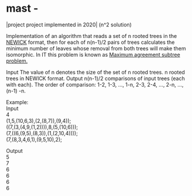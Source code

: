 # mast - 
|project project implemented in 2020| (n^2 solution)

Implementation of an algorithm that reads a set of n rooted trees in the [NEWICK](https://evolution.gs.washington.edu/phylip/newicktree.html "NEWICK") format, then for each of n(n-1)/2 pairs of trees calculates the minimum number of leaves whose removal from both trees will make them isomorphic.
In IT this problem is known as [Maximum agreement subtree problem.](https://en.wikipedia.org/wiki/Maximum_agreement_subtree_problem "Maximum agreement subtree problem.")

Input
The value of n denotes the size of the set of n rooted trees.
n rooted trees in NEWICK format.
Output
n(n-1)/2 comparisons of input trees (each with each). The order of comparison: 1-2, 1-3, ..., 1-n, 2-3, 2-4, ..., 2-n, ..., (n-1) -n.

Example:<br/>
Input<br/>
4<br/>
(1,5,(10,6,3),(2,(8,7)),(9,4));<br/>
((7,(3,(4,9,(1,2)))),8,(5,(10,6)));<br/>
(7,((6,(9,5),(8,3)),(1,(2,10,4))));<br/>
(7,(8,3,4,6,1),(9,5,10),2);<br/>

Output<br/>
5<br/>
7<br/>
6<br/>
6<br/>
6<br/>
6<br/>
